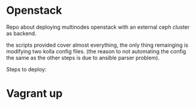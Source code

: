# Openstack
Repo about deploying multinodes openstack with an external ceph cluster as backend.

the scripts provided cover almost everything, the only thing remainging is modifying two kolla config files. (the reason to not automating the config the same as the other steps is due to ansible parser problem).

Steps to deploy:

# Vagrant up
